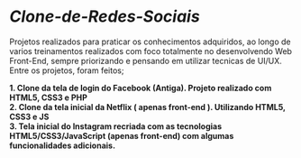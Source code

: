 # **_Clone-de-Redes-Sociais_**
 Projetos realizados para praticar os conhecimentos adquiridos, ao longo de varios treinamentos realizados com foco totalmente no desenvolvendo Web Front-End, sempre priorizando
e pensando em utilizar tecnicas de UI/UX. Entre os projetos, foram feitos;

**__1. Clone da tela de login do Facebook (Antiga). Projeto realizado com HTML5, CSS3 e PHP__**<br/>
**__2. Clone da tela inicial da Netflix ( apenas front-end ). Utilizando HTML5, CSS3 e JS__**<br/>
**__3. Tela inicial do Instagram recriada com as tecnologias HTML5/CSS3/JavaScript (apenas front-end) com algumas funcionalidades adicionais.__**
